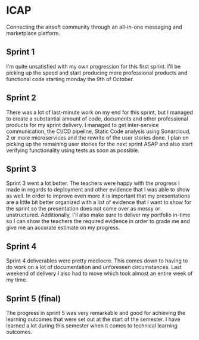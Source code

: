 # ICAP
Connecting the airsoft community through an all-in-one messaging and marketplace platform.

## Sprint 1
I'm quite unsatisfied with my own progression for this first sprint. I'll be picking up the speed and start producing more professional products and functional code starting monday the 9th of October. 

## Sprint 2
There was a lot of last-minute work on my end for this sprint, but I managed to create a substantial amount of code, documents and other professional products for my sprint delivery. I managed to get inter-service communication, the CI/CD pipeline, Static Code analysis using Sonarcloud, 2 or more microservices and the rewrite of the user stories done. I plan on picking up the remaining user stories for the next sprint ASAP and also start verifying functionality using tests as soon as possible.

## Sprint 3
Sprint 3 went a lot better. The teachers were happy with the progress I made in regards to deployment and other evidence that I was able to show as well. In order to improve even more it is important that my presentations are a little bit better organized with a list of evidence that I want to show for the sprint so the presentation does not come over as messy or unstructured. Additionally, I'll also make sure to deliver my portfolio in-time so I can show the teachers the required evidence in order to grade me and give me an accurate estimate on my progress.

## Sprint 4
Sprint 4 deliverables were pretty mediocre. This comes down to having to do work on a lot of documentation and unforeseen circumstances. Last weekend of delivery I also had to move which took almost an entire week of my time.

## Sprint 5 (final)
The progress in sprint 5 was very remarkable and good for achieving the learning outcomes that were set out at the start of the semester. I have learned a lot during this semester when it comes to technical learning outcomes. 
